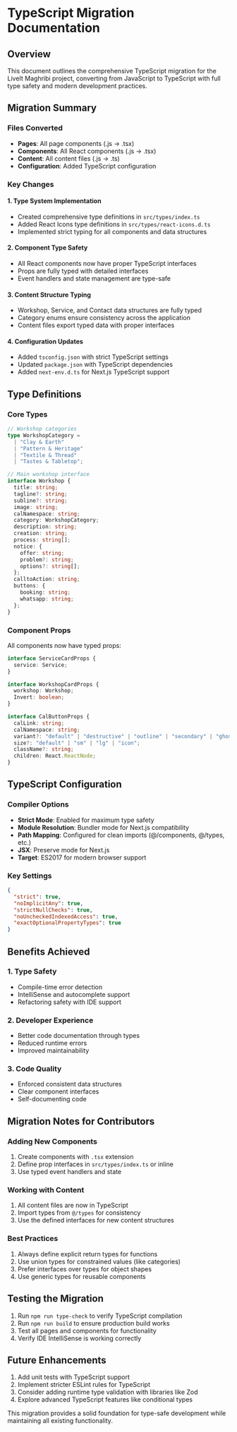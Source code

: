 # TypeScript Migration Documentation

## Overview
This document outlines the comprehensive TypeScript migration for the LiveIt Maghribi project, converting from JavaScript to TypeScript with full type safety and modern development practices.

## Migration Summary

### Files Converted
- **Pages**: All page components (.js → .tsx)
- **Components**: All React components (.js → .tsx)
- **Content**: All content files (.js → .ts)
- **Configuration**: Added TypeScript configuration

### Key Changes

#### 1. Type System Implementation
- Created comprehensive type definitions in `src/types/index.ts`
- Added React Icons type definitions in `src/types/react-icons.d.ts`
- Implemented strict typing for all components and data structures

#### 2. Component Type Safety
- All React components now have proper TypeScript interfaces
- Props are fully typed with detailed interfaces
- Event handlers and state management are type-safe

#### 3. Content Structure Typing
- Workshop, Service, and Contact data structures are fully typed
- Category enums ensure consistency across the application
- Content files export typed data with proper interfaces

#### 4. Configuration Updates
- Added `tsconfig.json` with strict TypeScript settings
- Updated `package.json` with TypeScript dependencies
- Added `next-env.d.ts` for Next.js TypeScript support

## Type Definitions

### Core Types
```typescript
// Workshop categories
type WorkshopCategory = 
  | "Clay & Earth"
  | "Pattern & Heritage" 
  | "Textile & Thread"
  | "Tastes & Tabletop";

// Main workshop interface
interface Workshop {
  title: string;
  tagline?: string;
  subline?: string;
  image: string;
  calNamespace: string;
  category: WorkshopCategory;
  description: string;
  creation: string;
  process: string[];
  notice: {
    offer: string;
    problem?: string;
    options?: string[];
  };
  calltoAction: string;
  buttons: {
    booking: string;
    whatsapp: string;
  };
}
```

### Component Props
All components now have typed props:
```typescript
interface ServiceCardProps {
  service: Service;
}

interface WorkshopCardProps {
  workshop: Workshop;
  Invert: boolean;
}

interface CalButtonProps {
  calLink: string;
  calNamespace: string;
  variant?: "default" | "destructive" | "outline" | "secondary" | "ghost" | "link";
  size?: "default" | "sm" | "lg" | "icon";
  className?: string;
  children: React.ReactNode;
}
```

## TypeScript Configuration

### Compiler Options
- **Strict Mode**: Enabled for maximum type safety
- **Module Resolution**: Bundler mode for Next.js compatibility
- **Path Mapping**: Configured for clean imports (@/components, @/types, etc.)
- **JSX**: Preserve mode for Next.js
- **Target**: ES2017 for modern browser support

### Key Settings
```json
{
  "strict": true,
  "noImplicitAny": true,
  "strictNullChecks": true,
  "noUncheckedIndexedAccess": true,
  "exactOptionalPropertyTypes": true
}
```

## Benefits Achieved

### 1. Type Safety
- Compile-time error detection
- IntelliSense and autocomplete support
- Refactoring safety with IDE support

### 2. Developer Experience
- Better code documentation through types
- Reduced runtime errors
- Improved maintainability

### 3. Code Quality
- Enforced consistent data structures
- Clear component interfaces
- Self-documenting code

## Migration Notes for Contributors

### Adding New Components
1. Create components with `.tsx` extension
2. Define prop interfaces in `src/types/index.ts` or inline
3. Use typed event handlers and state

### Working with Content
1. All content files are now in TypeScript
2. Import types from `@/types` for consistency
3. Use the defined interfaces for new content structures

### Best Practices
1. Always define explicit return types for functions
2. Use union types for constrained values (like categories)
3. Prefer interfaces over types for object shapes
4. Use generic types for reusable components

## Testing the Migration
1. Run `npm run type-check` to verify TypeScript compilation
2. Run `npm run build` to ensure production build works
3. Test all pages and components for functionality
4. Verify IDE IntelliSense is working correctly

## Future Enhancements
1. Add unit tests with TypeScript support
2. Implement stricter ESLint rules for TypeScript
3. Consider adding runtime type validation with libraries like Zod
4. Explore advanced TypeScript features like conditional types

This migration provides a solid foundation for type-safe development while maintaining all existing functionality.